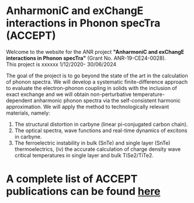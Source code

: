 # AnharmoniC and exChangE interactions in Phonon specTra (ACCEPT)
Welcome to the website for the ANR project **"AnharmoniC and exChangE interactions in Phonon specTra"** (Grant No. ANR-19-CE24-0028).  
This project is xxxxxx 1/12/2020- 30/06/2024


The goal of the project is to go beyond the state of the art in the calculation of phonon spectra. We will develop a systematic finite-difference approach to evaluate the electron-phonon coupling in solids with the inclusion of exact exchange and we will obtain non-perturbative temperature-dependent anharmonic phonon spectra via the self-consistent harmonic approximation. We will apply the method to technologically relevant materials, namely: 

1. The structural distortion in carbyne (linear pi-conjugated carbon chain).
2. The optical spectra, wave functions and real-time dynamics of excitons in carbyne.
3. The ferroelectric instability in bulk (SnTe) and single layer (SnTe) thermoelectrics, (iv) the accurate calculation of charge density wave critical temperatures in single layer and bulk TiSe2/TiTe2. 

# A complete list of ACCEPT publications can be found [here](https://awc307.github.io/ANR-ACCEPT/Publications)
